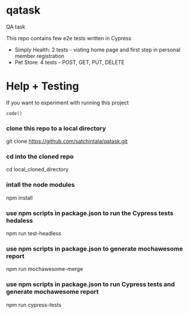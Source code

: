 # qatask
QA task

This repo contains few e2e tests written in Cypress
* Simply Health: 2 tests - visting home page and first step in personal member registration
* Pet Store: 4 tests - POST, GET, PUT, DELETE

#  Help + Testing #

If you want to experiment with running this project

`code()`
### clone this repo to a local directory
git clone https://github.com/satchintala/qatask.git

### cd into the cloned repo
cd local_cloned_directory
  
### intall the node modules
npm install

### use npm scripts in package.json to run the Cypress tests hedaless
npm run test-headless

### use npm scripts in package.json to generate mochawesome report
npm run mochawesome-merge
        
### use npm scripts in package.json to run Cypress tests and generate mochawesome report
npm run cypress-tests
